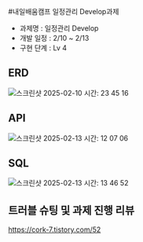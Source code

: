 #내일배움캠프 일정관리 Develop과제

* 과제명 :  일정관리 Develop
* 개발 일정 : 2/10 ~ 2/13
* 구현 단계 : Lv 4

## ERD
![스크린샷 2025-02-10 시간: 23 45 16](https://github.com/user-attachments/assets/e02be847-b72a-4bcc-ba27-11593bcd87e3)

## API
![스크린샷 2025-02-13 시간: 12 07 06](https://github.com/user-attachments/assets/20e32715-5c3e-4d41-963d-41ead08b841e)

## SQL
![스크린샷 2025-02-13 시간: 13 46 52](https://github.com/user-attachments/assets/f921aa30-2693-4535-818a-f4d0a2528ad3)

## 트러블 슈팅 및 과제 진행 리뷰
https://cork-7.tistory.com/52
